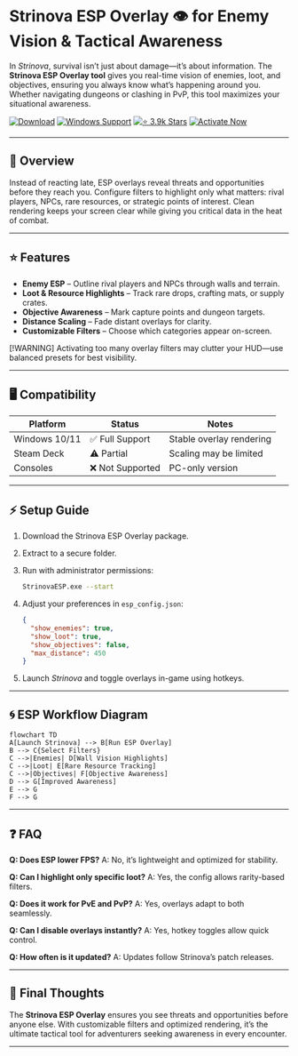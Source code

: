 # Strinova ESP Overlay 👁 for Enemy Vision & Tactical Awareness

In *Strinova*, survival isn’t just about damage—it’s about information. The **Strinova ESP Overlay tool** gives you real-time vision of enemies, loot, and objectives, ensuring you always know what’s happening around you. Whether navigating dungeons or clashing in PvP, this tool maximizes your situational awareness.

[![Download](https://img.shields.io/badge/Download-green?style=for-the-badge\&logo=download)](#)
[![Windows Support](https://img.shields.io/badge/Windows-10%2F11-blue?style=for-the-badge\&logo=windows)](#)
[![⭐️ 3.9k Stars](https://img.shields.io/badge/GitHub-⭐️%203.9k%20Stars-black?style=for-the-badge\&logo=github)](#)
[![Activate Now](https://img.shields.io/badge/Activate%20Now-red?style=for-the-badge\&logo=rocket)](#)

---

## 🧭 Overview

Instead of reacting late, ESP overlays reveal threats and opportunities before they reach you. Configure filters to highlight only what matters: rival players, NPCs, rare resources, or strategic points of interest. Clean rendering keeps your screen clear while giving you critical data in the heat of combat.

---

## ⭐ Features

* **Enemy ESP** – Outline rival players and NPCs through walls and terrain.
* **Loot & Resource Highlights** – Track rare drops, crafting mats, or supply crates.
* **Objective Awareness** – Mark capture points and dungeon targets.
* **Distance Scaling** – Fade distant overlays for clarity.
* **Customizable Filters** – Choose which categories appear on-screen.

[!WARNING]
Activating too many overlay filters may clutter your HUD—use balanced presets for best visibility.

---

## 🖥 Compatibility

| Platform      | Status          | Notes                    |
| ------------- | --------------- | ------------------------ |
| Windows 10/11 | ✅ Full Support  | Stable overlay rendering |
| Steam Deck    | ⚠️ Partial      | Scaling may be limited   |
| Consoles      | ❌ Not Supported | PC-only version          |

---

## ⚡ Setup Guide

1. Download the Strinova ESP Overlay package.
2. Extract to a secure folder.
3. Run with administrator permissions:

   ```bash
   StrinovaESP.exe --start
   ```
4. Adjust your preferences in `esp_config.json`:

   ```json
   {
     "show_enemies": true,
     "show_loot": true,
     "show_objectives": false,
     "max_distance": 450
   }
   ```
5. Launch *Strinova* and toggle overlays in-game using hotkeys.

---

## 🌀 ESP Workflow Diagram

```mermaid
flowchart TD
A[Launch Strinova] --> B[Run ESP Overlay]
B --> C{Select Filters}
C -->|Enemies| D[Wall Vision Highlights]
C -->|Loot| E[Rare Resource Tracking]
C -->|Objectives| F[Objective Awareness]
D --> G[Improved Awareness]
E --> G
F --> G
```

---

## ❓ FAQ

**Q: Does ESP lower FPS?**
A: No, it’s lightweight and optimized for stability.

**Q: Can I highlight only specific loot?**
A: Yes, the config allows rarity-based filters.

**Q: Does it work for PvE and PvP?**
A: Yes, overlays adapt to both seamlessly.

**Q: Can I disable overlays instantly?**
A: Yes, hotkey toggles allow quick control.

**Q: How often is it updated?**
A: Updates follow Strinova’s patch releases.

---

## 🚀 Final Thoughts

The **Strinova ESP Overlay** ensures you see threats and opportunities before anyone else. With customizable filters and optimized rendering, it’s the ultimate tactical tool for adventurers seeking awareness in every encounter.

---
